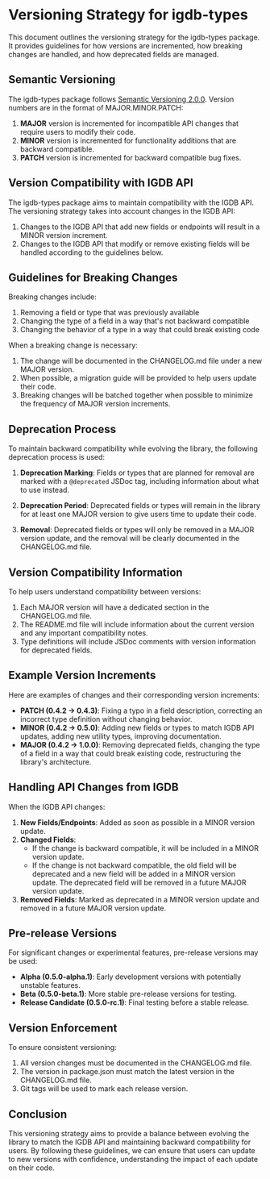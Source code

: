 # Versioning Strategy for igdb-types

This document outlines the versioning strategy for the igdb-types package. It provides guidelines for how versions are incremented, how breaking changes are handled, and how deprecated fields are managed.

## Semantic Versioning

The igdb-types package follows [Semantic Versioning 2.0.0](https://semver.org/). Version numbers are in the format of MAJOR.MINOR.PATCH:

1. **MAJOR** version is incremented for incompatible API changes that require users to modify their code.
2. **MINOR** version is incremented for functionality additions that are backward compatible.
3. **PATCH** version is incremented for backward compatible bug fixes.

## Version Compatibility with IGDB API

The igdb-types package aims to maintain compatibility with the IGDB API. The versioning strategy takes into account changes in the IGDB API:

1. Changes to the IGDB API that add new fields or endpoints will result in a MINOR version increment.
2. Changes to the IGDB API that modify or remove existing fields will be handled according to the guidelines below.

## Guidelines for Breaking Changes

Breaking changes include:

1. Removing a field or type that was previously available
2. Changing the type of a field in a way that's not backward compatible
3. Changing the behavior of a type in a way that could break existing code

When a breaking change is necessary:

1. The change will be documented in the CHANGELOG.md file under a new MAJOR version.
2. When possible, a migration guide will be provided to help users update their code.
3. Breaking changes will be batched together when possible to minimize the frequency of MAJOR version increments.

## Deprecation Process

To maintain backward compatibility while evolving the library, the following deprecation process is used:

1. **Deprecation Marking**: Fields or types that are planned for removal are marked with a `@deprecated` JSDoc tag, including information about what to use instead.

2. **Deprecation Period**: Deprecated fields or types will remain in the library for at least one MAJOR version to give users time to update their code.

3. **Removal**: Deprecated fields or types will only be removed in a MAJOR version update, and the removal will be clearly documented in the CHANGELOG.md file.

## Version Compatibility Information

To help users understand compatibility between versions:

1. Each MAJOR version will have a dedicated section in the CHANGELOG.md file.
2. The README.md file will include information about the current version and any important compatibility notes.
3. Type definitions will include JSDoc comments with version information for deprecated fields.

## Example Version Increments

Here are examples of changes and their corresponding version increments:

- **PATCH (0.4.2 → 0.4.3)**: Fixing a typo in a field description, correcting an incorrect type definition without changing behavior.
- **MINOR (0.4.2 → 0.5.0)**: Adding new fields or types to match IGDB API updates, adding new utility types, improving documentation.
- **MAJOR (0.4.2 → 1.0.0)**: Removing deprecated fields, changing the type of a field in a way that could break existing code, restructuring the library's architecture.

## Handling API Changes from IGDB

When the IGDB API changes:

1. **New Fields/Endpoints**: Added as soon as possible in a MINOR version update.
2. **Changed Fields**: 
   - If the change is backward compatible, it will be included in a MINOR version update.
   - If the change is not backward compatible, the old field will be deprecated and a new field will be added in a MINOR version update. The deprecated field will be removed in a future MAJOR version update.
3. **Removed Fields**: Marked as deprecated in a MINOR version update and removed in a future MAJOR version update.

## Pre-release Versions

For significant changes or experimental features, pre-release versions may be used:

- **Alpha (0.5.0-alpha.1)**: Early development versions with potentially unstable features.
- **Beta (0.5.0-beta.1)**: More stable pre-release versions for testing.
- **Release Candidate (0.5.0-rc.1)**: Final testing before a stable release.

## Version Enforcement

To ensure consistent versioning:

1. All version changes must be documented in the CHANGELOG.md file.
2. The version in package.json must match the latest version in the CHANGELOG.md file.
3. Git tags will be used to mark each release version.

## Conclusion

This versioning strategy aims to provide a balance between evolving the library to match the IGDB API and maintaining backward compatibility for users. By following these guidelines, we can ensure that users can update to new versions with confidence, understanding the impact of each update on their code.